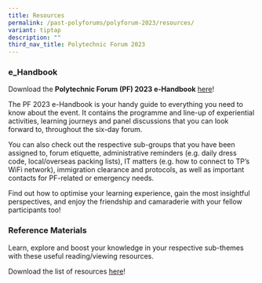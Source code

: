 ```yaml
---
title: Resources
permalink: /past-polyforums/polyforum-2023/resources/
variant: tiptap
description: ""
third_nav_title: Polytechnic Forum 2023
---
```

<h3><strong>e_Handbook</strong></h3>
<p>Download the&nbsp;<strong>Polytechnic Forum (PF) 2023 e-Handbook</strong> 
<a href="/files/pf%202023%20-%20e-handbook%20(updated%209%20sep).pdf" rel="noopener noreferrer nofollow" target="_blank">here</a>!</p>
<p>The&nbsp;PF 2023 e-Handbook&nbsp;is your handy guide to everything you
need to know about the event. It contains the programme and line-up of
experiential activities, learning journeys and panel discussions that you
can look forward to, throughout the six-day forum.</p>
<p>You can also check out the respective sub-groups that you have been assigned
to, forum etiquette, administrative reminders (e.g. daily dress code, local/overseas
packing lists), IT matters (e.g. how to connect to TP’s WiFi network),
immigration clearance and protocols, as well as important contacts for
PF-related or emergency needs.</p>
<p>Find out how to optimise your learning experience, gain the most insightful
perspectives, and enjoy the friendship and camaraderie with your fellow
participants too!</p>
<p></p>
<h3><strong>Reference Materials</strong></h3>
<p>Learn, explore and boost your knowledge in your respective sub-themes
with these useful reading/viewing resources.</p>
<p>Download the list of resources <a href="/files/pf%202023%20-%20resources%20(final).pdf" rel="noopener noreferrer nofollow" target="_blank">here</a>!</p>